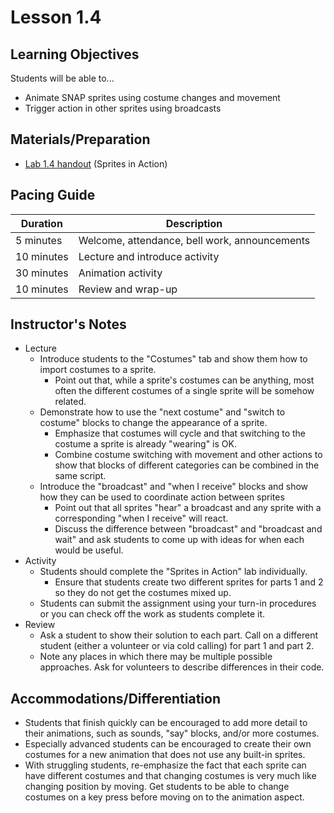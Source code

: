 # Lesson 1.4

## Learning Objectives
Students will be able to...
* Animate SNAP sprites using costume changes and movement
* Trigger action in other sprites using broadcasts

## Materials/Preparation
* [Lab 1.4 handout](lab_14.md) (Sprites in Action)


## Pacing Guide
| Duration | Description |
| -- | -- |
| 5 minutes | Welcome, attendance, bell work, announcements   |
|10 minutes| Lecture and introduce activity|
|30 minutes |Animation activity|
|10 minutes |Review and wrap-up|


## Instructor's Notes
* Lecture
  * Introduce students to the "Costumes" tab and show them how to import costumes to a sprite.
    * Point out that, while a sprite's costumes can be anything, most often the different costumes of a single sprite will be somehow related.
  * Demonstrate how to use the "next costume" and "switch to costume" blocks to change the appearance of a sprite.
    * Emphasize that costumes will cycle and that switching to the costume a sprite is already "wearing" is OK.
    * Combine costume switching with movement and other actions to show that blocks of different categories can be combined in the same script.
  * Introduce the "broadcast" and "when I receive" blocks and show how they can be used to coordinate action between sprites
    * Point out that all sprites "hear" a broadcast and any sprite with a corresponding "when I receive" will react.
    * Discuss the difference between "broadcast" and "broadcast and wait" and ask students to come up with ideas for when each would be useful.
* Activity
  * Students should complete the "Sprites in Action" lab individually.
    * Ensure that students create two different sprites for parts 1 and 2 so they do not get the costumes mixed up.
  * Students can submit the assignment using your turn-in procedures or you can check off the work as students complete it.
* Review
  * Ask a student to show their solution to each part. Call on a different student (either a volunteer or via cold calling) for part 1 and part 2.
  * Note any places in which there may be multiple possible approaches. Ask for volunteers to describe differences in their code.

## Accommodations/Differentiation
* Students that finish quickly can be encouraged to add more detail to their animations, such as sounds, "say" blocks, and/or more costumes.
* Especially advanced students can be encouraged to create their own costumes for a new animation that does not use any built-in sprites.
* With struggling students, re-emphasize the fact that each sprite can have different costumes and that changing costumes is very much like changing position by moving. Get students to be able to change costumes on a key press before moving on to the animation aspect.
